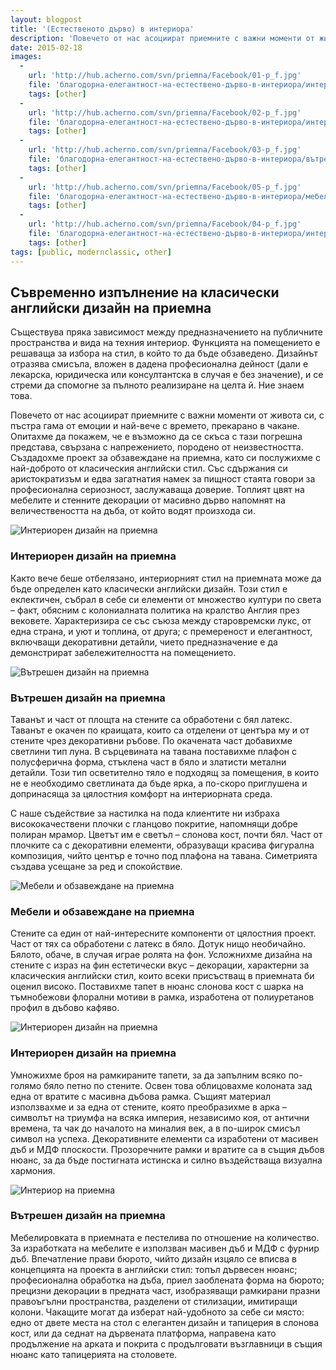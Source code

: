 ```yaml
---
layout: blogpost
title: '(Eстественото дърво) в интериора'
description: 'Повечето от нас асоциират приемните с важни моменти от живота си, с пъстра гама от емоции и най-вече с времето, прекарано в чакане. Опитахме да покажем, че е възможно да се скъса с тази погрешна  представа, свързана с напрежението, породено от неизвестността. Създадохме проект за обзавеждане на приемна, като си послужихме с най-доброто от класическия английски стил.'
date: 2015-02-18
images:
  -
    url: 'http://hub.acherno.com/svn/priemna/Facebook/01-p_f.jpg'
    file: 'благодорна-елегантност-на-естествено-дърво-в-интериора/интериорен-дизайн-на-приемна.jpg'
    tags: [other]
  -
    url: 'http://hub.acherno.com/svn/priemna/Facebook/02-p_f.jpg'
    file: 'благодорна-елегантност-на-естествено-дърво-в-интериора/интериор-на-приемна.jpg'
    tags: [other]
  -
    url: 'http://hub.acherno.com/svn/priemna/Facebook/03-p_f.jpg'
    file: 'благодорна-елегантност-на-естествено-дърво-в-интериора/вътрешен-дизайн-на-приемна.jpg'
    tags: [other]
  -
    url: 'http://hub.acherno.com/svn/priemna/Facebook/05-p_f.jpg'
    file: 'благодорна-елегантност-на-естествено-дърво-в-интериора/мебели-и-обзавеждане-на-приемна.jpg'
    tags: [other]
  -
    url: 'http://hub.acherno.com/svn/priemna/Facebook/04-p_f.jpg'
    file: 'благодорна-елегантност-на-естествено-дърво-в-интериора/интериорен-дизайн-приемна.jpg'
    tags: [other]
tags: [public, modernclassic, other]
---
```

## Съвременно изпълнение на **класически английски дизайн** на приемна
Съществува пряка зависимост между предназначението на публичните пространства и вида на техния интериор. Функцията на помещението е решаваща за избора на стил, в който то да бъде обзаведено. Дизайнът отразява смисъла, вложен в дадена професионална дейност (дали е лекарска, юридическа или консултантска в случая е без значение), и се стреми да спомогне за пълното реализиране на целта й. Ние знаем това.

Повечето от нас асоциират приемните с важни моменти от живота си, с пъстра гама от емоции и най-вече с времето, прекарано в чакане. Опитахме да покажем, че е възможно да се скъса с тази погрешна  представа, свързана с напрежението, породено от неизвестността. Създадохме проект за обзавеждане на приемна, като си послужихме с най-доброто от класическия английски стил. Със сдържания си аристократизъм и едва загатнатия намек за пищност стаята говори за професионална сериозност, заслужаваща доверие. Топлият цвят на мебелите и стенните декорации от масивно дърво напомнят на величествеността на дъба, от който водят произхода си.

![Интериорен дизайн на приемна](благодорна-елегантност-на-естествено-дърво-в-интериора/интериорен-дизайн-на-приемна.jpg)
### Интериорен дизайн на **приемна**

Както вече беше отбелязано, интериорният стил на приемната може да бъде определен като класически английски дизайн. Този стил е еклектичен, събрал в себе си елементи от множество култури по света – факт, обясним с колониалната политика на кралство Англия през вековете. Характеризира се със съюза между старовремски лукс, от една страна, и уют и топлина, от друга; с премереност и елегантност, включващи декоративни детайли, чието предназначение е да демонстрират забележителността на помещението.

![Вътрешен дизайн на приемна](благодорна-елегантност-на-естествено-дърво-в-интериора/интериор-на-приемна.jpg)
### Вътрешен дизайн на **приемна**

Таванът и част от площта на стените са обработени с бял латекс. Таванът е окачен по краищата, които са отделени от центъра му и от стените чрез декоративни ръбове. По окачената част добавихме светлини тип луна. В сърцевината на тавана поставихме плафон с полусферична форма, стъклена част в бяло и златисти метални детайли. Този тип осветително тяло е подходящ за помещения, в които не е необходимо светлината да бъде ярка, а по-скоро приглушена и допринасяща за цялостния комфорт на интериорната среда.

С наше съдействие за настилка на пода клиентите ни избраха висококачествени плочки с гланцово покритие, напомнящи добре полиран мрамор. Цветът им е светъл – слонова кост, почти бял. Част от плочките са с декоративни елементи, образуващи красива фигурална композиция, чийто център е точно под плафона на тавана. Симетрията създава усещане за ред и спокойствие.

![Мебели и обзавеждане на приемна](благодорна-елегантност-на-естествено-дърво-в-интериора/мебели-и-обзавеждане-на-приемна.jpg)
### Мебели и обзавеждане на **приемна**

Стените са един от най-интересните компоненти от цялостния проект. Част от тях са обработени с латекс в бяло. Дотук нищо необичайно. Бялото, обаче, в случая играе ролята на фон. Усложнихме дизайна на стените с израз на фин естетически вкус – декорации, характерни за класическия английски стил, които всеки присъстващ в приемната би оценил високо. Поставихме тапет в нюанс слонова кост с шарка на тъмнобежови флорални мотиви в рамка, изработена от полиуретанов профил в дъбово кафяво. 

![Интериорен дизайн на приемна](благодорна-елегантност-на-естествено-дърво-в-интериора/интериорен-дизайн-приемна.jpg)
### Интериорен дизайн на **приемна**

Умножихме броя на рамкираните тапети, за да запълним всяко по-голямо бяло петно по стените. Освен това облицовахме колоната зад една от вратите с масивна дъбова рамка. Същият материал използвахме и за една от стените, която преобразихме в арка – символът на триумфа на всяка империя, независимо коя, от антични времена, та чак до началото на миналия век, а в по-широк смисъл символ на успеха. Декоративните елементи са изработени от масивен дъб и МДФ плоскости. Прозоречните рамки и вратите са в същия дъбов нюанс, за да бъде постигната истинска и силно въздействаща визуална хармония.

![Интериор на приемна](благодорна-елегантност-на-естествено-дърво-в-интериора/вътрешен-дизайн-на-приемна.jpg)
### Вътрешен дизайн на **приемна**

Мебелировката в приемната е пестелива по отношение на количество. За изработката на мебелите е използван масивен дъб и МДФ с фурнир дъб. Впечатление прави бюрото, чийто дизайн изцяло се вписва в концепцията на проекта в английски стил: топъл дървесен нюанс; професионална обработка на дъба, приел заоблената форма на бюрото; прецизни декорации в предната част, изобразяващи рамкирани празни правоъгълни пространства, разделени от стилизации, имитиращи колони. Чакащите могат да изберат най-удобното за себе си място: едно от двете места на стол с елегантен дизайн и тапицерия в слонова кост, или да седнат на дървената платформа, направена като продължение на арката и покрита с продълговати възглавници в същия нюанс като тапицерията на столовете.